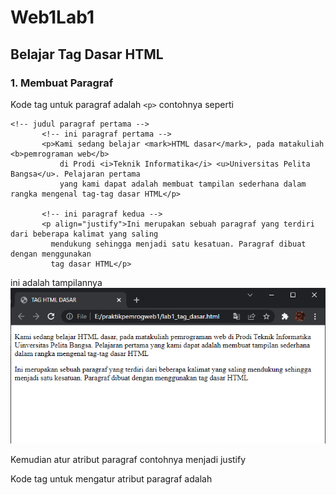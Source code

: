 # Web1Lab1

## Belajar Tag Dasar HTML

### 1. Membuat Paragraf
Kode tag untuk paragraf adalah `<p>`
contohnya seperti 
 ```
 <!-- judul paragraf pertama -->
        <!-- ini paragraf pertama -->
        <p>Kami sedang belajar <mark>HTML dasar</mark>, pada matakuliah <b>pemrograman web</b>
            di Prodi <i>Teknik Informatika</i> <u>Universitas Pelita Bangsa</u>. Pelajaran pertama
            yang kami dapat adalah membuat tampilan sederhana dalam rangka mengenal tag-tag dasar HTML</p>
  
        <!-- ini paragraf kedua -->
        <p align="justify">Ini merupakan sebuah paragraf yang terdiri dari beberapa kalimat yang saling
          mendukung sehingga menjadi satu kesatuan. Paragraf dibuat dengan menggunakan
          tag dasar HTML</p>
```

ini adalah tampilannya
![Gambar 1](screenshot/latihan1.1.PNG)
 
 Kemudian atur atribut paragraf contohnya menjadi justify

 Kode tag untuk mengatur atribut paragraf adalah
